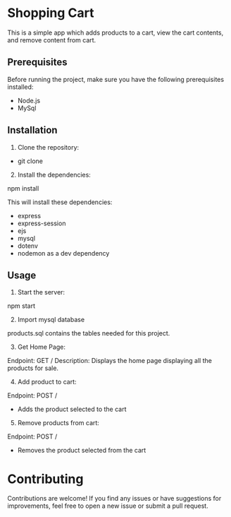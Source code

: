 # Shopping Cart
This is a simple app which adds products to a cart, view the cart contents, and remove content from cart.

## Prerequisites

Before running the project, make sure you have the following prerequisites installed:

- Node.js
- MySql

## Installation

1. Clone the repository:

- git clone <repository-url>

2. Install the dependencies:

npm install

This will install these dependencies: 

- express
- express-session
- ejs
- mysql
- dotenv
- nodemon as a dev dependency

## Usage

1. Start the server:

npm start

2. Import mysql database 

products.sql contains the tables needed for this project.

3. Get Home Page:

Endpoint: GET /
Description: Displays the home page displaying all the products for sale.

4. Add product to cart:

Endpoint: POST /

- Adds the product selected to the cart

5. Remove products from cart:

Endpoint: POST /

- Removes the product selected from the cart

# Contributing

Contributions are welcome! If you find any issues or have suggestions for improvements, feel free to open a new issue or submit a pull request.